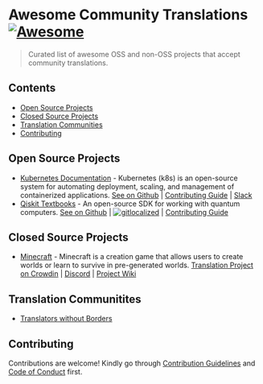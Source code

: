 # Awesome Community Translations [![Awesome](https://awesome.re/badge-flat.svg)](https://awesome.re)

> Curated list of awesome OSS and non-OSS projects that accept community translations.

## Contents

- [Open Source Projects](#open-source-projects)
- [Closed Source Projects](#closed-source-projects)
- [Translation Communities](#translation-communities)
- [Contributing](#contributing)

## Open Source Projects
- [Kubernetes Documentation](https://kubernetes.io) - Kubernetes (k8s) is an open-source system for automating deployment, scaling, and management of containerized applications. [See on Github](https://github.com/kubernetes/website) | [Contributing Guide](https://kubernetes.io/docs/contribute/localization/) | [Slack](https://slack.k8s.io/)
- [Qiskit Textbooks](https://qiskit.org/learn) - An open-source SDK for working with quantum computers. [See on Github](https://github.com/Qiskit/platypus) | [![gitlocalized ](https://gitlocalize.com/repo/7494/whole_project/badge.svg)](https://gitlocalize.com/repo/7494) | [Contributing Guide](https://github.com/Qiskit/platypus/blob/main/TRANSLATING.md)


## Closed Source Projects
- [Minecraft](https://www.minecraft.net) - Minecraft is a creation game that allows users to create worlds or learn to survive in pre-generated worlds. [Translation Project on Crowdin](https://crowdin.com/project/minecraft) | [Discord](https://discord.com/invite/wpD5sPD) | [Project Wiki](https://minecraft.fandom.com/wiki/Crowdin)

## Translation Communitites

- [Translators without Borders](https://translatorswithoutborders.org)


## Contributing

Contributions are welcome! Kindly go through [Contribution Guidelines](CONTRIBUTING.md) and [Code of Conduct](CODE-OF-CONDUCT.md) first.
